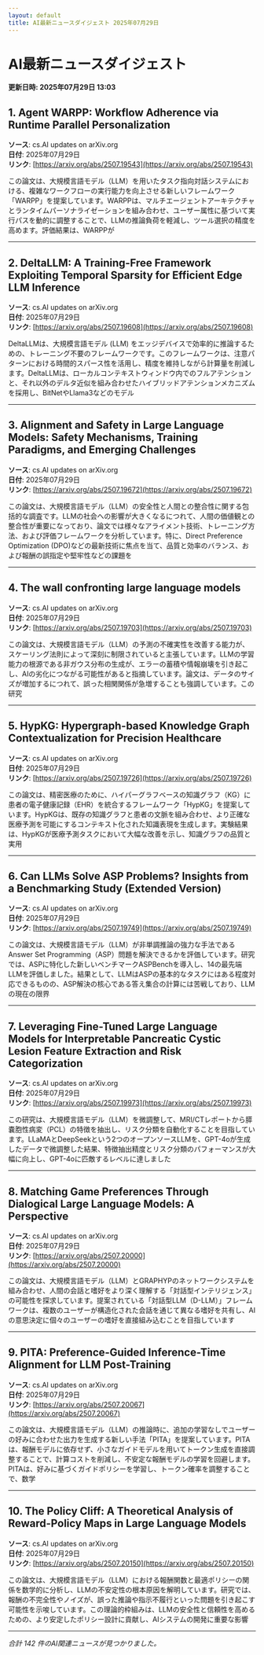 ```yaml
---
layout: default
title: AI最新ニュースダイジェスト 2025年07月29日
---
```


# AI最新ニュースダイジェスト
**更新日時: 2025年07月29日 13:03**

## 1. Agent WARPP: Workflow Adherence via Runtime Parallel Personalization

**ソース**: cs.AI updates on arXiv.org  
**日付**: 2025年07月29日  
**リンク**: [https://arxiv.org/abs/2507.19543](https://arxiv.org/abs/2507.19543)  

この論文は、大規模言語モデル（LLM）を用いたタスク指向対話システムにおける、複雑なワークフローの実行能力を向上させる新しいフレームワーク「WARPP」を提案しています。WARPPは、マルチエージェントアーキテクチャとランタイムパーソナライゼーションを組み合わせ、ユーザー属性に基づいて実行パスを動的に調整することで、LLMの推論負荷を軽減し、ツール選択の精度を高めます。評価結果は、WARPPが  

---

## 2. DeltaLLM: A Training-Free Framework Exploiting Temporal Sparsity for Efficient Edge LLM Inference

**ソース**: cs.AI updates on arXiv.org  
**日付**: 2025年07月29日  
**リンク**: [https://arxiv.org/abs/2507.19608](https://arxiv.org/abs/2507.19608)  

DeltaLLMは、大規模言語モデル (LLM) をエッジデバイスで効率的に推論するための、トレーニング不要のフレームワークです。このフレームワークは、注意パターンにおける時間的スパース性を活用し、精度を維持しながら計算量を削減します。DeltaLLMは、ローカルコンテキストウィンドウ内でのフルアテンションと、それ以外のデルタ近似を組み合わせたハイブリッドアテンションメカニズムを採用し、BitNetやLlama3などのモデル  

---

## 3. Alignment and Safety in Large Language Models: Safety Mechanisms, Training Paradigms, and Emerging Challenges

**ソース**: cs.AI updates on arXiv.org  
**日付**: 2025年07月29日  
**リンク**: [https://arxiv.org/abs/2507.19672](https://arxiv.org/abs/2507.19672)  

この論文は、大規模言語モデル（LLM）の安全性と人間との整合性に関する包括的な調査です。LLMの社会への影響が大きくなるにつれて、人間の価値観との整合性が重要になっており、論文では様々なアライメント技術、トレーニング方法、および評価フレームワークを分析しています。特に、Direct Preference Optimization (DPO)などの最新技術に焦点を当て、品質と効率のバランス、および報酬の誤指定や堅牢性などの課題を  

---

## 4. The wall confronting large language models

**ソース**: cs.AI updates on arXiv.org  
**日付**: 2025年07月29日  
**リンク**: [https://arxiv.org/abs/2507.19703](https://arxiv.org/abs/2507.19703)  

この論文は、大規模言語モデル（LLM）の予測の不確実性を改善する能力が、スケーリング法則によって深刻に制限されていると主張しています。LLMの学習能力の根源である非ガウス分布の生成が、エラーの蓄積や情報崩壊を引き起こし、AIの劣化につながる可能性があると指摘しています。論文は、データのサイズが増加するにつれて、誤った相関関係が急増することも強調しています。この研究  

---

## 5. HypKG: Hypergraph-based Knowledge Graph Contextualization for Precision Healthcare

**ソース**: cs.AI updates on arXiv.org  
**日付**: 2025年07月29日  
**リンク**: [https://arxiv.org/abs/2507.19726](https://arxiv.org/abs/2507.19726)  

この論文は、精密医療のために、ハイパーグラフベースの知識グラフ（KG）に患者の電子健康記録（EHR）を統合するフレームワーク「HypKG」を提案しています。HypKGは、既存の知識グラフと患者の文脈を組み合わせ、より正確な医療予測を可能にするコンテキスト化された知識表現を生成します。実験結果は、HypKGが医療予測タスクにおいて大幅な改善を示し、知識グラフの品質と実用  

---

## 6. Can LLMs Solve ASP Problems? Insights from a Benchmarking Study (Extended Version)

**ソース**: cs.AI updates on arXiv.org  
**日付**: 2025年07月29日  
**リンク**: [https://arxiv.org/abs/2507.19749](https://arxiv.org/abs/2507.19749)  

この論文は、大規模言語モデル（LLM）が非単調推論の強力な手法であるAnswer Set Programming（ASP）問題を解決できるかを評価しています。研究では、ASPに特化した新しいベンチマークASPBenchを導入し、14の最先端LLMを評価しました。結果として、LLMはASPの基本的なタスクにはある程度対応できるものの、ASP解決の核心である答え集合の計算には苦戦しており、LLMの現在の限界  

---

## 7. Leveraging Fine-Tuned Large Language Models for Interpretable Pancreatic Cystic Lesion Feature Extraction and Risk Categorization

**ソース**: cs.AI updates on arXiv.org  
**日付**: 2025年07月29日  
**リンク**: [https://arxiv.org/abs/2507.19973](https://arxiv.org/abs/2507.19973)  

この研究は、大規模言語モデル（LLM）を微調整して、MRI/CTレポートから膵嚢胞性病変（PCL）の特徴を抽出し、リスク分類を自動化することを目指しています。LLaMAとDeepSeekという2つのオープンソースLLMを、GPT-4oが生成したデータで微調整した結果、特徴抽出精度とリスク分類のパフォーマンスが大幅に向上し、GPT-4oに匹敵するレベルに達しました  

---

## 8. Matching Game Preferences Through Dialogical Large Language Models: A Perspective

**ソース**: cs.AI updates on arXiv.org  
**日付**: 2025年07月29日  
**リンク**: [https://arxiv.org/abs/2507.20000](https://arxiv.org/abs/2507.20000)  

この論文は、大規模言語モデル（LLM）とGRAPHYPのネットワークシステムを組み合わせ、人間の会話と嗜好をより深く理解する「対話型インテリジェンス」の可能性を探求しています。提案されている「対話型LLM（D-LLM）」フレームワークは、複数のユーザーが構造化された会話を通じて異なる嗜好を共有し、AIの意思決定に個々のユーザーの嗜好を直接組み込むことを目指しています  

---

## 9. PITA: Preference-Guided Inference-Time Alignment for LLM Post-Training

**ソース**: cs.AI updates on arXiv.org  
**日付**: 2025年07月29日  
**リンク**: [https://arxiv.org/abs/2507.20067](https://arxiv.org/abs/2507.20067)  

この論文は、大規模言語モデル（LLM）の推論時に、追加の学習なしでユーザーの好みに合わせた出力を生成する新しい手法「PITA」を提案しています。PITAは、報酬モデルに依存せず、小さなガイドモデルを用いてトークン生成を直接調整することで、計算コストを削減し、不安定な報酬モデルの学習を回避します。PITAは、好みに基づくガイドポリシーを学習し、トークン確率を調整することで、数学  

---

## 10. The Policy Cliff: A Theoretical Analysis of Reward-Policy Maps in Large Language Models

**ソース**: cs.AI updates on arXiv.org  
**日付**: 2025年07月29日  
**リンク**: [https://arxiv.org/abs/2507.20150](https://arxiv.org/abs/2507.20150)  

この論文は、大規模言語モデル（LLM）における報酬関数と最適ポリシーの関係を数学的に分析し、LLMの不安定性の根本原因を解明しています。研究では、報酬の不完全性やノイズが、誤った推論や指示不履行といった問題を引き起こす可能性を示唆しています。この理論的枠組みは、LLMの安全性と信頼性を高めるための、より安定したポリシー設計に貢献し、AIシステムの開発に重要な影響  

---

*合計 142 件のAI関連ニュースが見つかりました。*
